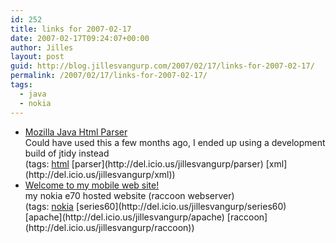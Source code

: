 ```yaml
---
id: 252
title: links for 2007-02-17
date: 2007-02-17T09:24:07+00:00
author: Jilles
layout: post
guid: http://blog.jillesvangurp.com/2007/02/17/links-for-2007-02-17/
permalink: /2007/02/17/links-for-2007-02-17/
tags:
  - java
  - nokia
---
```

<ul class="delicious">
	<li>
		<div class="delicious-link"><a href="http://mozillaparser.sourceforge.net/index.html">Mozilla Java Html Parser</a></div>
		<div class="delicious-extended">Could have used this a few months ago, I ended up using a development build of jtidy instead</div>
		<div class="delicious-tags">(tags: <a href="http://del.icio.us/jillesvangurp/html">html</a> [parser](http://del.icio.us/jillesvangurp/parser) [xml](http://del.icio.us/jillesvangurp/xml))</div>
	</li>
	<li>
		<div class="delicious-link"><a href="http://jilles.vangurp.at.openlaboratory.net:8080/">Welcome to my mobile web site!</a></div>
		<div class="delicious-extended">my nokia e70 hosted website (raccoon webserver)</div>
		<div class="delicious-tags">(tags: <a href="http://del.icio.us/jillesvangurp/nokia">nokia</a> [series60](http://del.icio.us/jillesvangurp/series60) [apache](http://del.icio.us/jillesvangurp/apache) [raccoon](http://del.icio.us/jillesvangurp/raccoon))</div>
	</li>
</ul>
